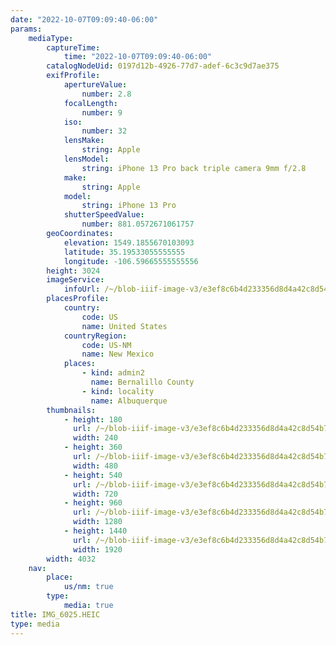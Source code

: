 ```yaml
---
date: "2022-10-07T09:09:40-06:00"
params:
    mediaType:
        captureTime:
            time: "2022-10-07T09:09:40-06:00"
        catalogNodeUid: 0197d12b-4926-77d7-adef-6c3c9d7ae375
        exifProfile:
            apertureValue:
                number: 2.8
            focalLength:
                number: 9
            iso:
                number: 32
            lensMake:
                string: Apple
            lensModel:
                string: iPhone 13 Pro back triple camera 9mm f/2.8
            make:
                string: Apple
            model:
                string: iPhone 13 Pro
            shutterSpeedValue:
                number: 881.0572671061757
        geoCoordinates:
            elevation: 1549.1855670103093
            latitude: 35.19533055555555
            longitude: -106.59665555555556
        height: 3024
        imageService:
            infoUrl: /~/blob-iiif-image-v3/e3ef8c6b4d233356d8d4a42c8d54b7f13faa4c114438fb71e1fa764a9e48c42f/info.json
        placesProfile:
            country:
                code: US
                name: United States
            countryRegion:
                code: US-NM
                name: New Mexico
            places:
                - kind: admin2
                  name: Bernalillo County
                - kind: locality
                  name: Albuquerque
        thumbnails:
            - height: 180
              url: /~/blob-iiif-image-v3/e3ef8c6b4d233356d8d4a42c8d54b7f13faa4c114438fb71e1fa764a9e48c42f/full/240%2C180/0/default.jpg
              width: 240
            - height: 360
              url: /~/blob-iiif-image-v3/e3ef8c6b4d233356d8d4a42c8d54b7f13faa4c114438fb71e1fa764a9e48c42f/full/480%2C360/0/default.jpg
              width: 480
            - height: 540
              url: /~/blob-iiif-image-v3/e3ef8c6b4d233356d8d4a42c8d54b7f13faa4c114438fb71e1fa764a9e48c42f/full/720%2C540/0/default.jpg
              width: 720
            - height: 960
              url: /~/blob-iiif-image-v3/e3ef8c6b4d233356d8d4a42c8d54b7f13faa4c114438fb71e1fa764a9e48c42f/full/1280%2C960/0/default.jpg
              width: 1280
            - height: 1440
              url: /~/blob-iiif-image-v3/e3ef8c6b4d233356d8d4a42c8d54b7f13faa4c114438fb71e1fa764a9e48c42f/full/1920%2C1440/0/default.jpg
              width: 1920
        width: 4032
    nav:
        place:
            us/nm: true
        type:
            media: true
title: IMG_6025.HEIC
type: media
---
```

